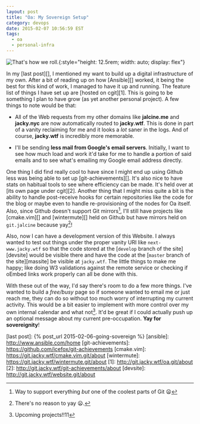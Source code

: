 ```yaml
---
layout: post
title: "Oa: My Sovereign Setup"
category: devops
date: 2015-02-07 10:56:59 EST
tags:
  - oa
  - personal-infra
---
```


![That's how we roll.](/images/im2-rdj-your-welcome.gif){:style="height: 12.5rem; width: auto; display: flex"}

In my [last post][], I mentioned my want to build up a digital infrastructure
of my own. After a bit of reading up on how [Ansible][] worked, it being the
best for this kind of work, I managed to have it up and running. The feature
list of things I have set up are [hosted on cgit][1]. This is going to be
something I plan to have grow (as yet another personal project). A few things
to note would be that:

  * All of the Web requests from my other domains like **jalcine.me** and
  **jacky.nyc** are now automatically routed to **jacky.wtf**. This is done
  in part of a vanity reclaiming for me and it looks a _lot_ saner in the
  logs. And of course, **jacky.wtf** is incredibly more memorable.

  * I'll be sending **less mail from Google's email servers**. Initially, I
  want to see how much load and work it'd take for me to handle a portion of
  said emails and to see what's emailing my Google email address directly.

One thing I did find really cool to have since I might end up using Github
less was being able to set up [git-achievements][]. It's also nice to have
stats on habitual tools to see where efficiency can be made. It's held over at
[its own page under cgit][2]. Another thing that I might miss quite a bit is
the ability to handle post-receive hooks for certain repositories like the code
for the blog or maybe even to handle re-provisioning of the nodes for Oa
itself. Also, since Github doesn't support Git mirrors[^1], I'll still have
projects like [cmake.vim][] and [wintermute][] held on Github but have
mirrors held on `git.jalcine` because yay[^2]!

Also, now I can have a development version of this Website. I always wanted to
test out things under the proper vanity URI like `next-www.jacky.wtf` so that
the code stored at the [`develop` branch of the site][devsite] would be visible
there and have the code at the [`master` branch of the site][massite] be
visible at `jacky.wtf`. The little things to make me happy; like doing W3
validations against the remote service or checking if oEmbed links work
properly can all be done with this.

With these out of the way, I'd say there's room to do a few more things. I've
wanted to build a *free/busy* page so if someone wanted to email me or just
reach me, they can do so without too much worry of interrupting my current
activity. This would be a bit easier to implement with more control over my own
internal calendar and what not[^3]. It'd be great if I could actually push up an
optional message about my current pre-occupation. **Yay for sovereignity**!

[last post]: {% post_url 2015-02-06-going-sovereign %}
[ansible]: http://www.ansible.com/home
[git-achievements]: https://github.com/icefox/git-achievements
[cmake.vim]: https://git.jacky.wtf/cmake.vim.git/about
[wintermute]: https://git.jacky.wtf/wintermute.git/about
[1]: http://git.jacky.wtf/oa.git/about
[2]: http://git.jacky.wtf/git-achievements/about
[devsite]: http://git.jacky.wtf/website.git/about
[^1]: Way to support everything _but_ one of the coolest parts of Git :frowning:
[^2]: There's no reason to yay :frowning:.
[^3]: Upcoming projects!!11
